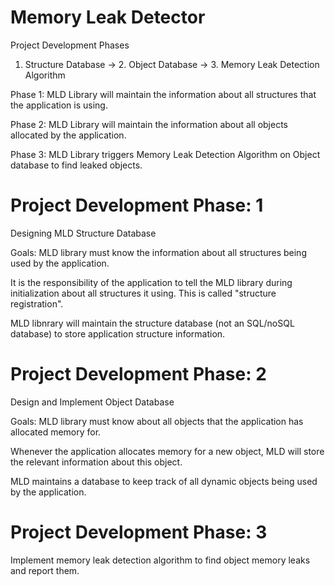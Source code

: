 # Memory Leak Detector

Project Development Phases

1. Structure Database -> 2. Object Database -> 3. Memory Leak Detection Algorithm

Phase 1: MLD Library will maintain the information about all structures that the application is using.

Phase 2: MLD Library will maintain the information about all objects allocated by the application.

Phase 3: MLD Library triggers Memory Leak Detection Algorithm on Object database to find leaked objects.

# Project Development Phase: 1
Designing MLD Structure Database

Goals:
MLD library must know the information about all structures being used by the application.

It is the responsibility of the application to tell the MLD library during initialization about all structures it using. This is called "structure registration".

MLD libnrary will maintain the structure database (not an SQL/noSQL database) to store application structure information.

# Project Development Phase: 2
Design and Implement Object Database

Goals:
MLD library must know about all objects that the application has allocated memory for.

Whenever the application allocates memory for a new object, MLD will store the relevant information about this object.

MLD maintains a database to keep track of all dynamic objects being used by the application.

# Project Development Phase: 3
Implement memory leak detection algorithm to find object memory leaks and report them.

